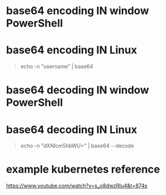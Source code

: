 # base64 encoding IN window PowerShell
> [Convert]::ToBase64String([Text.Encoding]::UTF8.GetBytes('username'))  

# base64 encoding IN Linux
> echo -n "username" | base64

# base64 decoding IN window PowerShell
> [Text.Encoding]::Utf8.GetString([Convert]::FromBase64String('dXNlcm5hbWU='))

# base64 decoding IN Linux
> echo -n "dXNlcm5hbWU=" | base64 --decode

# example kubernetes reference
https://www.youtube.com/watch?v=s_o8dwzRlu4&t=874s